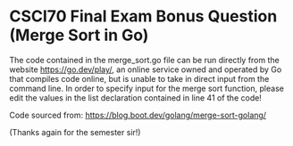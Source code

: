 # CSCI70 Final Exam Bonus Question (Merge Sort in Go)

The code contained in the merge_sort.go file can be run directly from the website https://go.dev/play/, an online service owned and operated by Go that compiles code online, but is unable to take in direct input from the command line. 
In order to specify input for the merge sort function, please edit the values in the list declaration contained in line 41 of the code!

Code sourced from: https://blog.boot.dev/golang/merge-sort-golang/


(Thanks again for the semester sir!)
